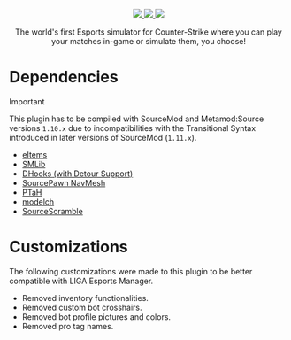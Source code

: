 <div align="center">
  <p>
    <a href="https://discord.gg/ZaEwHfDD5N">
      <img src="https://img.shields.io/discord/1296858234853789826?style=for-the-badge&label=Join%20the%20Discord%20Server&logo=discord&logoColor=white" />
    </a>
    <a href="https://playliga.gg/#/#download">
      <img src="https://img.shields.io/badge/download-latest-salmon?style=for-the-badge&logo=github" />
    </a>
    <a href="https://github.com/playliga/prototype/milestones">
      <img src="https://img.shields.io/badge/view_the-roadmap-blue?style=for-the-badge&logo=rocket&logoColor=white" />
    </a>
  </p>
  <p>The world's first Esports simulator for Counter-Strike where you can play your matches in-game or simulate them, you choose!</p>
</div>

# Dependencies

> [!IMPORTANT]
> This plugin has to be compiled with SourceMod and Metamod:Source versions `1.10.x` due to incompatibilities with the Transitional Syntax introduced in later versions of SourceMod (`1.11.x`).

- [eItems](https://github.com/ESK0/eItems)
- [SMLib](https://github.com/bcserv/smlib/tree/transitional_syntax)
- [DHooks (with Detour Support)](https://forums.alliedmods.net/showpost.php?p=2588686&postcount=589)
- [SourcePawn NavMesh](https://github.com/KitRifty/sourcepawn-navmesh)
- [PTaH](https://ptah.zizt.ru/)
- [modelch](https://github.com/SAZONISCHE/modelch)
- [SourceScramble](https://github.com/nosoop/SMExt-SourceScramble/releases)

# Customizations

The following customizations were made to this plugin to be better compatible with LIGA Esports Manager.

- Removed inventory functionalities.
- Removed custom bot crosshairs.
- Removed bot profile pictures and colors.
- Removed pro tag names.

